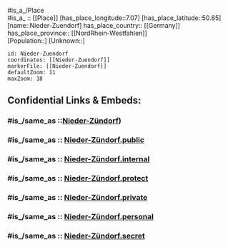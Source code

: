 ﻿---
confidential: public
isDeleted: false
location:
- 50.85
- 7.07
mapmarker: city
mapzoom:
- 7
- 12
SpocWebEntityId: 32903
tags:
- geo/City
type: City
---

#is_a_/Place  
#is_a_ :: [[Place]] 
[has_place_longitude::7.07] 
[has_place_latitude::50.85] 
[name::Nieder-Zuendorf] 
has_place_country:: [[Germany]]  
has_place_province:: [[NordRhein-Westfahlen]]  
[Population::] 
[Unknown::] 


```leaflet
id: Nieder-Zuendorf
coordinates: [[Nieder-Zuendorf]] 
markerFile: [[Nieder-Zuendorf]] 
defaultZoom: 11 
maxZoom: 18
```


## Confidential Links & Embeds: 

### #is_/same_as ::[Nieder-Zündorf](Nieder-Zündorf.md)) 

### #is_/same_as :: [Nieder-Zündorf.public](/_public/Earth/Continent/Europe/Europe~Central/Germany/Germany~West/Nordrhein-Westfalen/counties~NW/Köln/Nieder-Zündorf.public.md) 

### #is_/same_as :: [Nieder-Zündorf.internal](/_internal/Earth/Continent/Europe/Europe~Central/Germany/Germany~West/Nordrhein-Westfalen/counties~NW/Köln/Nieder-Zündorf.internal.md) 

### #is_/same_as :: [Nieder-Zündorf.protect](/_protect/Earth/Continent/Europe/Europe~Central/Germany/Germany~West/Nordrhein-Westfalen/counties~NW/Köln/Nieder-Zündorf.protect.md) 

### #is_/same_as :: [Nieder-Zündorf.private](/_private/Earth/Continent/Europe/Europe~Central/Germany/Germany~West/Nordrhein-Westfalen/counties~NW/Köln/Nieder-Zündorf.private.md) 

### #is_/same_as :: [Nieder-Zündorf.personal](/_personal/Earth/Continent/Europe/Europe~Central/Germany/Germany~West/Nordrhein-Westfalen/counties~NW/Köln/Nieder-Zündorf.personal.md) 

### #is_/same_as :: [Nieder-Zündorf.secret](/_secret/Earth/Continent/Europe/Europe~Central/Germany/Germany~West/Nordrhein-Westfalen/counties~NW/Köln/Nieder-Zündorf.secret.md)

